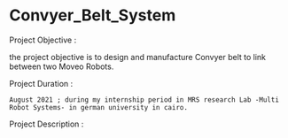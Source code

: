 # Convyer_Belt_System


Project Objective :  
   
   the project objective is to design and manufacture Convyer belt to link between two Moveo Robots.

Project Duration :
    
    August 2021 ; during my internship period in MRS research Lab -Multi Robot Systems- in german university in cairo.
    
Project Description :
